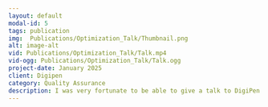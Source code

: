 ```yaml
---
layout: default
modal-id: 5
tags: publication
img:  Publications/Optimization_Talk/Thumbnail.png
alt: image-alt
vid: Publications/Optimization_Talk/Talk.mp4
vid-ogg: Publications/Optimization_Talk/Talk.ogg
project-date: January 2025
client: Digipen
category: Quality Assurance
description: I was very fortunate to be able to give a talk to DigiPen's 2025 Junior GAM350 teams. This talk was overseen by the professors of the GAM350 course, but I was granted reigns over assembling the information and presenting everything. I was given a time limit of 30 minutes and tasked with introducing the teams to Unreal Engine 5's built-in optimization tools and covering how to use them.
---
```

